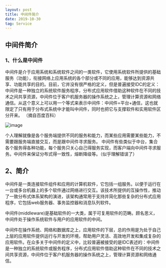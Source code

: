 ```yaml
---
layout: post
title: 中间件简介
date: 2019-10-30
tag: Service
---
```


## 中间件简介

### 1、什么是中间件
中间件是介于应用系统和系统软件之间的一类软件，它使用系统软件所提供的基础服务（功能），衔接网络上应用系统的各个部分或不同的应用，能够达到资源共享、功能共享的目的。目前，它并没有很严格的定义，但是普遍接受IDC的定义：中间件是一种独立的系统软件服务程序，分布式应用软件借助这种软件在不同的技术之间共享资源，中间件位于客户机服务器的操作系统之上，管理计算资源和网络通信。从这个意义上可以用一个等式来表示中间件：中间件=平台+通信，这也就限定了只有用于分布式系统中才能叫中间件，同时也把它与支撑软件和实用软件区分开来。
（摘自百度百科）

![image](https://gss2.bdstatic.com/9fo3dSag_xI4khGkpoWK1HF6hhy/baike/c0%3Dbaike72%2C5%2C5%2C72%2C24/sign=131f9fac6c81800a7ae8815cd05c589f/b21c8701a18b87d6e538cd3c070828381f30fd9f.jpg)

个人理解就像是各个服务端提供不同的服务和能力，而某些应用需要某些能力，不需要跟服务端直接交互，而是跟中间件寻求服务。
中间件有些类似于中台，集合各个服务得各种功能，每个服务只关心自己得服务实现，而客户端向中间件寻求服务。中间件来保证分布式得一致性，熔断降级等。（似乎理解错误了）

## 2、简介
中间件是一类连接软件组件和应用的计算机软件，它包括一组服务。以便于运行在一台或多台机器上的多个软件通过网络进行交互。该技术所提供的互操作性，推动了一致分布式体系架构的演进，该架构通常用于支持并简化那些复杂的分布式应用程序，它包括web服务器、事务监控器和消息队列软件。

中间件(middleware)是基础软件的一大类，属于可复用软件的范畴。顾名思义，中间件处于操作系统软件与用户的应用软件的中间。

中间件在操作系统、网络和数据库之上，应用软件的下层，总的作用是为处于自己上层的应用软件提供运行与开发的环境，帮助用户灵活、高效地开发和集成复杂的应用软件。在众多关于中间件的定义中，比较普遍被接受的是IDC表述的：中间件是一种独立的系统软件或服务程序，分布式应用软件借助这种软件在不同的技术之间共享资源，中间件位于客户机服务器的操作系统之上，管理计算资源和网络通信。